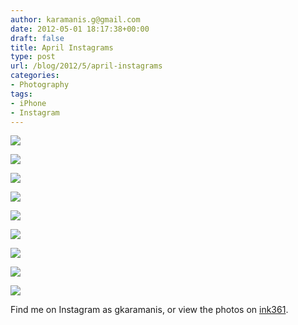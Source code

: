 ```yaml
---
author: karamanis.g@gmail.com
date: 2012-05-01 18:17:38+00:00
draft: false
title: April Instagrams
type: post
url: /blog/2012/5/april-instagrams
categories:
- Photography
tags:
- iPhone
- Instagram
---
```




  
   ![](/images/2012-05-01-20125april-instagrams/20120412-IMG_3769.jpg)

  

  
   ![](/images/2012-05-01-20125april-instagrams/20120427-IMG_3848.jpg)

  

  
   ![](/images/2012-05-01-20125april-instagrams/20120427-IMG_3835.jpg)

  

  
   ![](/images/2012-05-01-20125april-instagrams/20120412-IMG_3768.jpg)

  

  
   ![](/images/2012-05-01-20125april-instagrams/20120407-IMG_3738.jpg)

  

  
   ![](/images/2012-05-01-20125april-instagrams/20120401-IMG_3698.jpg)

  

  
   ![](/images/2012-05-01-20125april-instagrams/20120405-IMG_3736.jpg)

  

  
   ![](/images/2012-05-01-20125april-instagrams/20120401-IMG_3699.jpg)

  

  
   ![](/images/2012-05-01-20125april-instagrams/20120401-IMG_3683.jpg)

  



Find me on Instagram as gkaramanis, or view the photos on [ink361](http://ink361.com/#/users/282534/photos).
